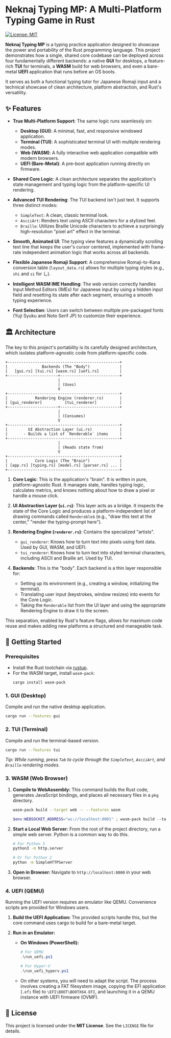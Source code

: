 # Neknaj Typing MP: A Multi-Platform Typing Game in Rust

[![License: MIT](https://img.shields.io/badge/License-MIT-yellow.svg)](https://opensource.org/licenses/MIT)

**Neknaj Typing MP** is a typing practice application designed to showcase the power and portability of the Rust programming language. This project demonstrates how a single, shared core codebase can be deployed across four fundamentally different backends: a native **GUI** for desktops, a feature-rich **TUI** for terminals, a **WASM** build for web browsers, and even a bare-metal **UEFI** application that runs before an OS boots.

It serves as both a functional typing tutor for Japanese Romaji input and a technical showcase of clean architecture, platform abstraction, and Rust's versatility.

## ✨ Features

-   **True Multi-Platform Support**: The same logic runs seamlessly on:
    -   **Desktop (GUI)**: A minimal, fast, and responsive windowed application.
    -   **Terminal (TUI)**: A sophisticated terminal UI with multiple rendering modes.
    -   **Web (WASM)**: A fully interactive web application compatible with modern browsers.
    -   **UEFI (Bare-Metal)**: A pre-boot application running directly on firmware.

-   **Shared Core Logic**: A clean architecture separates the application's state management and typing logic from the platform-specific UI rendering.

-   **Advanced TUI Rendering**: The TUI backend isn't just text. It supports three distinct modes:
    -   `SimpleText`: A clean, classic terminal look.
    -   `AsciiArt`: Renders text using ASCII characters for a stylized feel.
    -   `Braille`: Utilizes Braille Unicode characters to achieve a surprisingly high-resolution "pixel art" effect in the terminal.

-   **Smooth, Animated UI**: The typing view features a dynamically scrolling text line that keeps the user's cursor centered, implemented with frame-rate independent animation logic that works across all backends.

-   **Flexible Japanese Romaji Support**: A comprehensive Romaji-to-Kana conversion table (`layout_data.rs`) allows for multiple typing styles (e.g., `shi` and `si` for し).

-   **Intelligent WASM IME Handling**: The web version correctly handles Input Method Editors (IMEs) for Japanese input by using a hidden input field and resetting its state after each segment, ensuring a smooth typing experience.

-   **Font Selection**: Users can switch between multiple pre-packaged fonts (Yuji Syuku and Noto Serif JP) to customize their experience.

## 🏛️ Architecture

The key to this project's portability is its carefully designed architecture, which isolates platform-agnostic code from platform-specific code.

```
+-------------------------------------------------+
|               Backends (The "Body")             |
|   [gui.rs] [tui.rs] [wasm.rs] [uefi.rs]         |
+----------------------+--------------------------+
                       |
                       | (Uses)
                       V
+-------------------------------------------------+
|            Rendering Engine (renderer.rs)       |
| [gui_renderer]          [tui_renderer]          |
+----------------------+--------------------------+
                       |
                       | (Consumes)
                       V
+-------------------------------------------------+
|         UI Abstraction Layer (ui.rs)            |
|       - Builds a list of `Renderable` items     |
+-------------------------------------------------+
                       |
                       | (Reads state from)
                       V
+-------------------------------------------------+
|            Core Logic (The "Brain")             |
| [app.rs] [typing.rs] [model.rs] [parser.rs] ... |
+-------------------------------------------------+
```

1.  **Core Logic**: This is the application's "brain". It is written in pure, platform-agnostic Rust. It manages state, handles typing logic, calculates metrics, and knows nothing about how to draw a pixel or handle a mouse click.

2.  **UI Abstraction Layer (`ui.rs`)**: This layer acts as a bridge. It inspects the state of the Core Logic and produces a platform-independent list of drawing commands called `Renderable`s (e.g., "draw this text at the center," "render the typing-prompt here").

3.  **Rendering Engine (`renderer.rs`)**: Contains the specialized "artists".
    -   `gui_renderer`: Knows how to turn text into pixels using font data. Used by GUI, WASM, and UEFI.
    -   `tui_renderer`: Knows how to turn text into styled terminal characters, including ASCII and Braille art. Used by TUI.

4.  **Backends**: This is the "body". Each backend is a thin layer responsible for:
    -   Setting up its environment (e.g., creating a window, initializing the terminal).
    -   Translating user input (keystrokes, window resizes) into events for the Core Logic.
    -   Taking the `Renderable` list from the UI layer and using the appropriate Rendering Engine to draw it to the screen.

This separation, enabled by Rust's feature flags, allows for maximum code reuse and makes adding new platforms a structured and manageable task.

## 🚀 Getting Started

### Prerequisites

-   Install the Rust toolchain via [rustup](https://rustup.rs/).
-   For the WASM target, install `wasm-pack`:
    ```bash
    cargo install wasm-pack
    ```

### 1. GUI (Desktop)

Compile and run the native desktop application.

```bash
cargo run --features gui
```

### 2. TUI (Terminal)

Compile and run the terminal-based version.

```bash
cargo run --features tui
```
*Tip: While running, press `Tab` to cycle through the `SimpleText`, `AsciiArt`, and `Braille` rendering modes.*

### 3. WASM (Web Browser)

1.  **Compile to WebAssembly:**
    This command builds the Rust code, generates JavaScript bindings, and places all necessary files in a `pkg` directory.
    ```bash
    wasm-pack build --target web -- --features wasm
    ```
    ```powershell
    $env:WEBSOCKET_ADDRESS="ws://localhost:8081" ; wasm-pack build --target web --dev -- --features wasm
    ```

2.  **Start a Local Web Server:**
    From the root of the project directory, run a simple web server. Python is a common way to do this.
    ```bash
    # For Python 3
    python3 -m http.server

    # Or for Python 2
    python -m SimpleHTTPServer
    ```

3.  **Open in Browser:**
    Navigate to `http://localhost:8000` in your web browser.

### 4. UEFI (QEMU)

Running the UEFI version requires an emulator like QEMU. Convenience scripts are provided for Windows users.

1.  **Build the UEFI Application:**
    The provided scripts handle this, but the core command uses cargo to build for a bare-metal target.

2.  **Run in an Emulator:**
    -   **On Windows (PowerShell):**
        ```powershell
        # For QEMU
        .\run_uefi.ps1

        # For Hyper-V
        .\run_uefi_hyperv.ps1
        ```
    -   On other systems, you will need to adapt the script. The process involves creating a FAT filesystem image, copying the EFI application (`.efi` file) to `\EFI\BOOT\BOOTX64.EFI`, and launching it in a QEMU instance with UEFI firmware (OVMF).

## 📜 License

This project is licensed under the **MIT License**. See the `LICENSE` file for details.